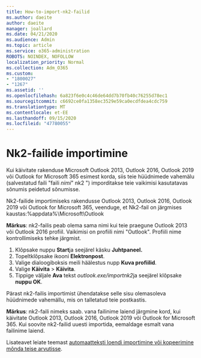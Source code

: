 ```yaml
---
title: How-to-import-nk2-failid
ms.author: daeite
author: daeite
manager: joallard
ms.date: 04/21/2020
ms.audience: Admin
ms.topic: article
ms.service: o365-administration
ROBOTS: NOINDEX, NOFOLLOW
localization_priority: Normal
ms.collection: Adm_O365
ms.custom:
- "1800027"
- "1267"
ms.assetid: ''
ms.openlocfilehash: 6a823f6e0c4c46de64dd7b70fb40c76255d78ec1
ms.sourcegitcommit: c6692ce0fa1358ec3529e59ca0ecdfdea4cdc759
ms.translationtype: MT
ms.contentlocale: et-EE
ms.lasthandoff: 09/15/2020
ms.locfileid: "47780055"
---
```

# <a name="how-to-import-nk2-files"></a>Nk2-failide importimine 

Kui käivitate rakenduse Microsoft Outlook 2013, Outlook 2016, Outlook 2019 või Outlook for Microsoft 365 esimest korda, siis teie hüüdnimede vahemälu (salvestatud faili "faili *nimi*" nk2 ") imporditakse teie vaikimisi kasutatavas sõnumis peidetud sõnumisse.

Nk2-failide importimiseks rakendusse Outlook 2013, Outlook 2016, Outlook 2019 või Outlook for Microsoft 365, veenduge, et Nk2-fail on järgmises kaustas:%appdata%\Microsoft\Outlook

**Märkus**: nk2-failis peab olema sama nimi kui teie praegune Outlook 2013 või Outlook 2016 profiil. Vaikimisi on profiili nimi "Outlook". Profiili nime kontrollimiseks tehke järgmist. 
1. Klõpsake nuppu **Start**ja seejärel käsku **Juhtpaneel.**
2. Topeltklõpsake ikooni **Elektronpost**.
3. Valige dialoogiboksis meili häälestus nupp **Kuva profiilid**.
4. Valige **Käivita**  >  **Käivita**.
5. Tippige väljale **Ava** tekst *outlook.exe/importnk2*ja seejärel klõpsake **nuppu OK**. 

Pärast nk2-failis importimist ühendatakse selle sisu olemasoleva hüüdnimede vahemällu, mis on talletatud teie postkastis.

**Märkus**: nk2-faili nimeks saab. vana failinime laiend järgmine kord, kui käivitate Outlook 2013, Outlook 2016, Outlook 2019 või Outlook for Microsoft 365. Kui soovite nk2-failid uuesti importida, eemaldage esmalt vana failinime laiend.

Lisateavet leiate teemast [automaatteksti loendi importimine või kopeerimine mõnda teise arvutisse](https://support.microsoft.com/help/2806550/how-to-import-nk2-files-into-outlook%).